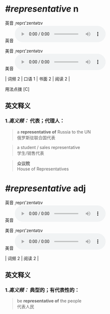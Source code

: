 # ***\#representative*** n
英音 ˌreprɪ'zentətɪv  
英音
<audio src="./media/representative-B.aac" controls="controls"></audio>

美音 ˌreprɪ'zentətɪv  
美音
<audio src="./media/representative.aac" controls="controls"></audio>



| 词频 2 | 口语 1 | 书面 2 | 阅读 2 |  

用法点拨  [C]

英文释义
---
### 1.*高义频：* **代表；代理人：**  

 > a **representative of** Russia to the UN   
 > 俄罗斯驻联合国代表    

 > a student / sales representative  
 > 学生/销售代表    

 > **众议院**  
 > House of Representatives    


# ***\#representative*** adj
英音 ˌreprɪ'zentətɪv  
英音
<audio src="./media/representative-B.aac" controls="controls"></audio>

美音 ˌreprɪ'zentətɪv  
美音
<audio src="./media/representative.aac" controls="controls"></audio>



| 词频 2 | 阅读 2 |  

英文释义
---
### 1.*高义频：* **典型的；有代表性的：**  

 > be **representative of** the people   
 > 代表人民    


